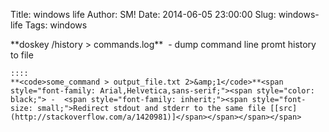 Title: windows life
Author: SM!
Date: 2014-06-05 23:00:00
Slug: windows-life
Tags: windows

<div dir="ltr" style="text-align: left;" trbidi="on">**doskey /history > commands.log**&nbsp; - dump command line promt history to file

    ::::
    **<code>some_command > output_file.txt 2>&amp;1</code>**<span style="font-family: Arial,Helvetica,sans-serif;"><span style="color: black;"> -  <span style="font-family: inherit;"><span style="font-size: small;">Redirect stdout and stderr to the same file [[src](http://stackoverflow.com/a/1420981)]</span></span></span></span>
</div>